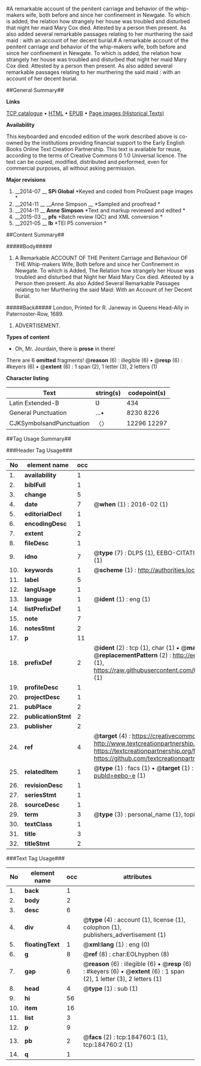 #A remarkable account of the penitent carriage and behavior of the whip-makers wife, both before and since her confinement in Newgate.  To which is added, the relation how strangely her house was troubled and disturbed that night her maid Mary Cox died.  Attested by a person then present.  As also added several remarkable passages relating to her murthering the said maid : with an account of her decent burial.#
A remarkable account of the penitent carriage and behavior of the whip-makers wife, both before and since her confinement in Newgate.  To which is added, the relation how strangely her house was troubled and disturbed that night her maid Mary Cox died.  Attested by a person then present.  As also added several remarkable passages relating to her murthering the said maid : with an account of her decent burial.

##General Summary##

**Links**

[TCP catalogue](http://www.ota.ox.ac.uk/tcp/)  • 
[HTML](http://tei.it.ox.ac.uk/tcp/Texts-HTML/free/B09/B09868.html)  • 
[EPUB](http://tei.it.ox.ac.uk/tcp/Texts-EPUB/free/B09/B09868.epub) • 
[Page images (Historical Texts)](https://historicaltexts.jisc.ac.uk/eebo-64551674e)

**Availability**

This keyboarded and encoded edition of the work described above is co-owned by the
    institutions providing financial support to the Early English Books Online Text Creation
    Partnership. This text is available for reuse, according to the terms of  Creative Commons 0 1.0 Universal
    licence. The text can be copied, modified, distributed and performed, even for commercial
    purposes, all without asking permission.

**Major revisions**

1. __2014-07 __ __SPi Global__ *Keyed and coded from ProQuest page images *
1. __2014-11 __ __Anne Simpson __ *Sampled and proofread *
1. __2014-11 __ __Anne Simpson__ *Text and markup reviewed and edited *
1. __2015-03 __ __pfs__ *Batch review (QC) and XML conversion *
1. __2021-05 __ __lb__ *TEI P5 conversion *

##Content Summary##

#####Body#####

1. A Remarkable ACCOUNT OF THE Penitent Carriage and Behaviour OF THE Whip-makers Wife, Both before and since her Confinement in Newgate. To which is Added, The Relation how strangely her House was troubled and disturbed that Night her Maid Mary Cox died. Attested by a Person then present. As also Added Several Remarkable Passages relating to her Murthering the said Maid: With an Account of her Decent Burial.

#####Back#####
London, Printed for R. Janeway in Queens Head-Ally in Paternoster-Row, 1689.
1. ADVERTISEMENT.

**Types of content**

  * Oh, Mr. Jourdain, there is **prose** in there!

There are 6 **omitted** fragments! 
 @__reason__ (6) : illegible (6)  •  @__resp__ (6) : #keyers (6)  •  @__extent__ (6) : 1 span (2), 1 letter (3), 2 letters (1)

**Character listing**


|Text|string(s)|codepoint(s)|
|---|---|---|
|Latin Extended-B|Ʋ|434|
|General Punctuation|…•|8230 8226|
|CJKSymbolsandPunctuation|〈〉|12296 12297|

##Tag Usage Summary##

###Header Tag Usage###

|No|element name|occ|attributes|
|---|---|---|---|
|1.|__availability__|1||
|2.|__biblFull__|1||
|3.|__change__|5||
|4.|__date__|7| @__when__ (1) : 2016-02 (1)|
|5.|__editorialDecl__|1||
|6.|__encodingDesc__|1||
|7.|__extent__|2||
|8.|__fileDesc__|1||
|9.|__idno__|7| @__type__ (7) : DLPS (1), EEBO-CITATION (1), VID (1), EEBO-PROQUEST (1), STC (2), OCLC (1)|
|10.|__keywords__|1| @__scheme__ (1) : http://authorities.loc.gov/ (1)|
|11.|__label__|5||
|12.|__langUsage__|1||
|13.|__language__|1| @__ident__ (1) : eng (1)|
|14.|__listPrefixDef__|1||
|15.|__note__|7||
|16.|__notesStmt__|2||
|17.|__p__|11||
|18.|__prefixDef__|2| @__ident__ (2) : tcp (1), char (1)  •  @__matchPattern__ (2) : ([0-9\-]+):([0-9IVX]+) (1), (.+) (1)  •  @__replacementPattern__ (2) : http://eebo.chadwyck.com/downloadtiff?vid=$1&page=$2 (1), https://raw.githubusercontent.com/textcreationpartnership/Texts/master/tcpchars.xml#$1 (1)|
|19.|__profileDesc__|1||
|20.|__projectDesc__|1||
|21.|__pubPlace__|2||
|22.|__publicationStmt__|2||
|23.|__publisher__|2||
|24.|__ref__|4| @__target__ (4) : https://creativecommons.org/publicdomain/zero/1.0/ (1), http://www.textcreationpartnership.org/docs/. (1), https://textcreationpartnership.org/faq/#faq05 (1), https://github.com/textcreationpartnership (1)|
|25.|__relatedItem__|1| @__type__ (1) : facs (1)  •  @__target__ (1) : https://data.historicaltexts.jisc.ac.uk/view?pubId=eebo-e (1)|
|26.|__revisionDesc__|1||
|27.|__seriesStmt__|1||
|28.|__sourceDesc__|1||
|29.|__term__|3| @__type__ (3) : personal_name (1), topical_term (1), genre_form (1)|
|30.|__textClass__|1||
|31.|__title__|3||
|32.|__titleStmt__|2||


###Text Tag Usage###

|No|element name|occ|attributes|
|---|---|---|---|
|1.|__back__|1||
|2.|__body__|2||
|3.|__desc__|6||
|4.|__div__|4| @__type__ (4) : account (1), license (1), colophon (1), publishers_advertisement (1)|
|5.|__floatingText__|1| @__xml:lang__ (1) : eng (0)|
|6.|__g__|8| @__ref__ (8) : char:EOLhyphen (8)|
|7.|__gap__|6| @__reason__ (6) : illegible (6)  •  @__resp__ (6) : #keyers (6)  •  @__extent__ (6) : 1 span (2), 1 letter (3), 2 letters (1)|
|8.|__head__|4| @__type__ (1) : sub (1)|
|9.|__hi__|56||
|10.|__item__|16||
|11.|__list__|3||
|12.|__p__|9||
|13.|__pb__|2| @__facs__ (2) : tcp:184760:1 (1), tcp:184760:2 (1)|
|14.|__q__|1||
